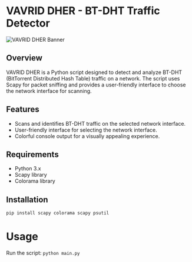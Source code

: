 # VAVRID DHER - BT-DHT Traffic Detector
![VAVRID DHER Banner](https://github.com/zebzolino/VAVRID-DHER/assets/47001560/2fff67fd-e48a-4df4-82d6-9a45d0b0c2dc)

## Overview

VAVRID DHER is a Python script designed to detect and analyze BT-DHT (BitTorrent Distributed Hash Table) traffic on a network. The script uses Scapy for packet sniffing and provides a user-friendly interface to choose the network interface for scanning.

## Features

- Scans and identifies BT-DHT traffic on the selected network interface.
- User-friendly interface for selecting the network interface.
- Colorful console output for a visually appealing experience.

## Requirements

- Python 3.x
- Scapy library
- Colorama library

## Installation

```bash
pip install scapy colorama scapy psutil
```

# Usage
Run the script: ```python main.py```
